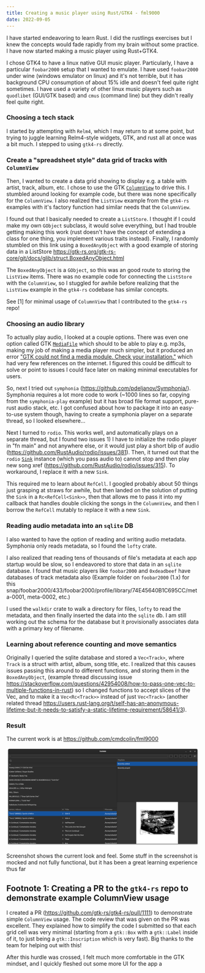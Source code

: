 ```yaml
---
title: Creating a music player using Rust/GTK4 - fml9000
date: 2022-09-05
---
```


I have started endeavoring to learn Rust. I did the rustlings exercises but I
knew the concepts would fade rapidly from my brain without some practice. I
have now started making a music player using Rust+GTK4.

I chose GTK4 to have a linux native GUI music player. Particularly, I have a
particular `foobar2000` setup that I wanted to emulate. I have used
`foobar2000` under wine (windows emulator on linux) and it's not terrible, but
it has background CPU consumption of about 15% idle and doesn't feel quite
right sometimes. I have used a variety of other linux music players such as
`quodlibet` (GUI/GTK based) and `cmus` (command line) but they didn't really
feel quite right.

### Choosing a tech stack

I started by attempting with `Relm4`, which I may return to at some point, but
trying to juggle learning Relm4-style widgets, GTK, and rust all at once was a
bit much. I stepped to using `gtk4-rs` directly.

### Create a "spreadsheet style" data grid of tracks with `ColumnView`

Then, I wanted to create a data grid showing to display e.g. a table with
artist, track, album, etc. I chose to use the GTK
[`ColumnView`](https://docs.gtk.org/gtk4/class.ColumnView.html) to drive this.
I stumbled around looking for example code, but there was none specifically for
the `ColumnView`. I also realized the `ListView` example from the `gtk4-rs`
examples with it's factory function had similar needs that the `ColumnView`.

I found out that I basically needed to create a `ListStore`. I thought if
I could make my own `GObject` subclass, it would solve everything, but I had
trouble getting making this work (rust doesn't have the concept of extending a
class for one thing, you implement various traits instead). Finally, I randomly
stumbled on this link using a `BoxedAnyObject` with a good example of storing
data in a ListStore
https://gtk-rs.org/gtk-rs-core/git/docs/glib/struct.BoxedAnyObject.html

The `BoxedAnyObject` is a `GObject`, so this was an good route to storing the
`ListView` items. There was no example code for connecting the `ListStore` with
the `ColumnView`, so I stuggled for awhile before realizing that the `ListView`
example in the `gtk4-rs` codebase has similar concepts.

See [1] for minimal usage of `ColumnView` that I contributed to the `gtk4-rs`
repo!

### Choosing an audio library

To actually play audio, I looked at a couple options. There was even one option
called GTK
[`MediaFile`](https://gtk-rs.org/gtk4-rs/git/docs/gtk4/struct.MediaFile.html)
which should to be able to play e.g. mp3s, making my job of making a media
player much simpler, but it produced an error ["GTK could not find a media
module. Check your
installation."](https://www.google.com/search?q=%22GTK+could+not+find+a+media+module.+Check+your+installation.%22&oq=%22GTK+could+not+find+a+media+module.+Check+your+installation.%22&aqs=chrome..69i57.267j0j7&sourceid=chrome&ie=UTF-8)
which had very few references on the internet. I figured this could be
difficult to solve or point to issues I could face later on making minimal
executables for users.

So, next I tried out `symphonia` (https://github.com/pdeljanov/Symphonia/).
Symphonia requires a lot more code to work (~1000 lines so far, copying from
the `symphonia-play` example) but it has broad file format support, pure-rust
audio stack, etc. I got confused about how to package it into an easy-to-use system though, having to create a symphonia player on a separate thread, so I looked elsewhere...

Next I turned to `rodio`. This works well, and automatically plays on a
separate thread, but I found two issues 1) I have to initialize the rodio
player in "fn main" and not anywhere else, or it would just play a short blip
of audio (https://github.com/RustAudio/rodio/issues/381). Then, it turned out
that the `rodio`
[`Sink`](https://docs.rs/rodio/0.14.0/rodio/struct.Sink.html#method.stop)
instance (which you pass audio to) cannot stop and then play new song xref
(https://github.com/RustAudio/rodio/issues/315). To workaround, I replace it
with a new `Sink`.

This required me to learn about `RefCell`. I googled probably about 50 things
just grasping at straws for awhile, but then landed on the solution of putting
the `Sink` in a `Rc<RefCell<Sink>>`, then that allows me to pass it into my
callback that handles double clicking the songs in the `ColumnView`, and then I
borrow the `RefCell` mutably to replace it with a new `Sink`.

### Reading audio metadata into an `sqlite` DB

I also wanted to have the option of reading and writing audio metadata.
Symphonia only reads metadata, so I found the `lofty` crate.

I also realized that reading tens of thousands of file's metadata at each app
startup would be slow, so I endeavored to store that data in an `sqlite`
database. I found that music players like `foobar2000` and `0xdeadbeef` have
databases of track metadata also (Example folder on `foobar2000` (1.x) for this
snap/foobar2000/433/foobar2000/profile/library/74E45640B1C695CC/meta-0001,
meta-0002, etc.)

I used the `walkdir` crate to walk a directory for files, `lofty` to read the
metadata, and then finally inserted the data into the `sqlite` db. I am still
working out the schema for the database but it provisionally associates data
with a primary key of filename.

### Learning about reference counting and move semantics

Originally I queried the sqlite database and stored a `Vec<Track>`, where
`Track` is a struct with artist, album, song title, etc. I realized that this
causes issues passing this around to different functions, and storing them in
the `BoxedAnyObject`, (example thread discussing issue
https://stackoverflow.com/questions/42954008/how-to-pass-one-vec-to-multiple-functions-in-rust)
so I changed functions to accept slices of the Vec, and to make it a
`Vec<Rc<Track>>` instead of just `Vec<Track>` (another related thread
https://users.rust-lang.org/t/self-has-an-anonymous-lifetime-but-it-needs-to-satisfy-a-static-lifetime-requirement/58641/3).

###

### Result

The current work is at https://github.com/cmdcolin/fml9000

![](/media/fml9000_1.png)

Screenshot shows the current look and feel. Some stuff in the screenshot is
mocked and not fully functional, but it has been a great learning experience
thus far

## Footnote 1: Creating a PR to the `gtk4-rs` repo to demonstrate example ColumnView usage

I created a PR (https://github.com/gtk-rs/gtk4-rs/pull/1111) to demonstrate
simple `ColumnView` usage. The code review that was given on the PR was
excellent. They explained how to simplify the code I submitted so that each
grid cell was very minimal (starting from a `gtk::Box` with a `gtk::Label`
inside of it, to just being a `gtk::Inscription` which is very fast). Big
thanks to the team for helping out with this!

After this hurdle was crossed, I felt much more comfortable in the GTK mindset,
and I quickly fleshed out some more UI for the app
a

